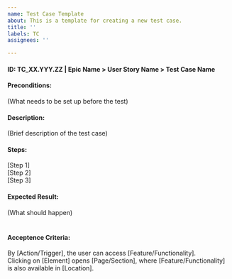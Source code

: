 ```yaml
---
name: Test Case Template
about: This is a template for creating a new test case.
title: ''
labels: TC
assignees: ''

---
```


#### ID: TC_XX.YYY.ZZ | Epic Name > User Story Name > Test Case Name

#### Preconditions: 
(What needs to be set up before the test)

#### Description: 
(Brief description of the test case)

#### Steps:  
[Step 1]  
[Step 2]  
[Step 3]  

#### Expected Result: 
(What should happen)

#   
#### Acceptence Criteria:
By [Action/Trigger], the user can access [Feature/Functionality].  
Clicking on [Element] opens [Page/Section], where [Feature/Functionality] is also available in [Location].
